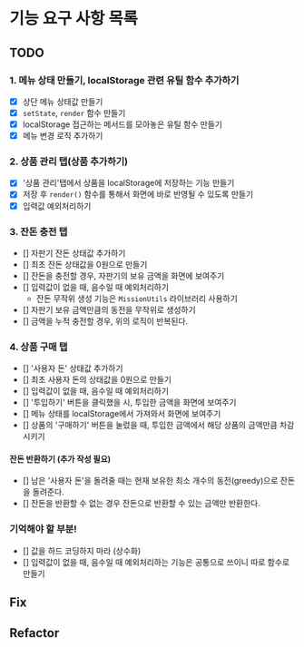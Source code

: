 # 기능 요구 사항 목록

## TODO

### 1. 메뉴 상태 만들기, localStorage 관련 유틸 함수 추가하기

- [x] 상단 메뉴 상태값 만들기
- [x] `setState`, `render` 함수 만들기
- [x] localStorage 접근하는 메서드를 모아놓은 유틸 함수 만들기
- [x] 메뉴 변경 로직 추가하기

### 2. 상품 관리 탭(상품 추가하기)

- [x] '상품 관리'탭에서 상품을 localStorage에 저장하는 기능 만들기
- [x] 저장 후 `render()` 함수를 통해서 화면에 바로 반영될 수 있도록 만들기
- [x] 입력값 예외처리하기

### 3. 잔돈 충전 탭

- [] 자판기 잔돈 상태값 추가하기
- [] 최초 잔돈 상태값을 0원으로 만들기
- [] 잔돈을 충전할 경우, 자판기의 보유 금액을 화면에 보여주기
- [] 입력값이 없을 때, 음수일 때 예외처리하기
  - 잔돈 무작위 생성 기능은 `MissionUtils` 라이브러리 사용하기
- [] 자판기 보유 금액만큼의 동전을 무작위로 생성하기
- [] 금액을 누적 충전할 경우, 위의 로직이 반복된다.

### 4. 상품 구매 탭

- [] '사용자 돈' 상태값 추가하기
- [] 최초 사용자 돈의 상태값을 0원으로 만들기
- [] 입력값이 없을 때, 음수일 때 예외처리하기
- [] '투입하기' 버튼을 클릭했을 시, 투입한 금액을 화면에 보여주기
- [] 메뉴 상태를 localStorage에서 가져와서 화면에 보여주기
- [] 상품의 '구매하기' 버튼을 눌렀을 때, 투입한 금액에서 해당 상품의 금액만큼 차감시키기

#### 잔돈 반환하기 (추가 작성 필요)

- [] 남은 '사용자 돈'을 돌려줄 때는 현재 보유한 최소 개수의 동전(greedy)으로 잔돈을 돌려준다.
- [] 잔돈을 반환할 수 없는 경우 잔돈으로 반환할 수 있는 금액만 반환한다.

### 기억해야 할 부분!

- [] 값을 하드 코딩하지 마라 (상수화)
- [] 입력값이 없을 때, 음수일 때 예외처리하는 기능은 공통으로 쓰이니 따로 함수로 만들기

## Fix

## Refactor

